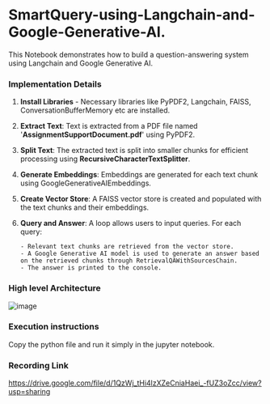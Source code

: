 # SmartQuery-using-Langchain-and-Google-Generative-AI.
This Notebook demonstrates how to build a question-answering system using Langchain and Google Generative AI.


### Implementation Details

1.	**Install Libraries** - Necessary libraries like PyPDF2, Langchain, FAISS, ConversationBufferMemory etc are installed.
3.	**Extract Text**: Text is extracted from a PDF file named '**AssignmentSupportDocument.pdf**' using PyPDF2.
4.	**Split Text**: The extracted text is split into smaller chunks for efficient processing using **RecursiveCharacterTextSplitter**.
5.	**Generate Embeddings**: Embeddings are generated for each text chunk using GoogleGenerativeAIEmbeddings.
6.	**Create Vector Store**: A FAISS vector store is created and populated with the text chunks and their embeddings.
7.	**Query and Answer**: A loop allows users to input queries. For each query:


        - Relevant text chunks are retrieved from the vector store.
  	    - A Google Generative AI model is used to generate an answer based on the retrieved chunks through RetrievalQAWithSourcesChain.
  	    - The answer is printed to the console.


### High level Architecture
![image](https://github.com/user-attachments/assets/7f4bc302-a9d6-4a7c-8d66-98e7a2bc266a)

 
### Execution instructions
Copy the python file and run it simply in the jupyter notebook.

### Recording Link
https://drive.google.com/file/d/1QzWj_tHi4lzXZeCniaHaei_-fUZ3oZcc/view?usp=sharing


